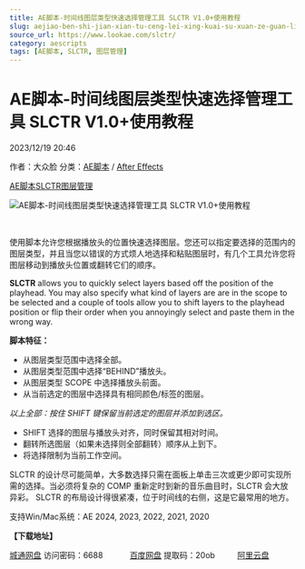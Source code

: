 ```yaml
---
title: AE脚本-时间线图层类型快速选择管理工具 SLCTR V1.0+使用教程
slug: aejiao-ben-shi-jian-xian-tu-ceng-lei-xing-kuai-su-xuan-ze-guan-li-gong-ju-slctr-v1-0-shi-yong-jiao-cheng
source_url: https://www.lookae.com/slctr/
category: aescripts
tags: [AE脚本, SLCTR, 图层管理]
---
```

# AE脚本-时间线图层类型快速选择管理工具 SLCTR V1.0+使用教程

2023/12/19 20:46

作者：大众脸
分类：[AE脚本](https://www.lookae.com/after-effects/aescripts/) / [After Effects](https://www.lookae.com/after-effects/)

[AE脚本](https://www.lookae.com/tag/ae%e8%84%9a%e6%9c%ac/)[SLCTR](https://www.lookae.com/tag/slctr/)[图层管理](https://www.lookae.com/tag/%e5%9b%be%e5%b1%82%e7%ae%a1%e7%90%86/)

![AE脚本-时间线图层类型快速选择管理工具 SLCTR V1.0+使用教程](https://www.lookae.com/wp-content/uploads/2023/12/Aescripts-SLCTR.jpg "AE脚本-时间线图层类型快速选择管理工具 SLCTR V1.0+使用教程-LookAE.com")

[﻿](https://cloud.video.taobao.com/play/u/null/p/1/e/6/t/1/442616125503.mp4)

使用脚本允许您根据播放头的位置快速选择图层。您还可以指定要选择的范围内的图层类型，并且当您以错误的方式烦人地选择和粘贴图层时，有几个工具允许您将图层移动到播放头位置或翻转它们的顺序。

**SLCTR** allows you to quickly select layers based off the position of the playhead. You may also specify what kind of layers are are in the scope to be selected and a couple of tools allow you to shift layers to the playhead position or flip their order when you annoyingly select and paste them in the wrong way.

**脚本特征：**

* 从图层类型范围中选择全部。
* 从图层类型范围中选择“BEHIND”播放头。
* 从图层类型 SCOPE 中选择播放头前面。
* 从当前选定的图层中选择具有相同颜色/标签的图层。

*以上全部：按住 SHIFT 键保留当前选定的图层并添加到选区。*

* SHIFT 选择的图层与播放头对齐，同时保留其相对时间。
* 翻转所选图层（如果未选择则全部翻转）顺序从上到下。
* 将选择限制为当前工作空间。

SLCTR 的设计尽可能简单，大多数选择只需在面板上单击三次或更少即可实现所需的选择。当必须将复杂的 COMP 重新定时到新的音乐曲目时，SLCTR 会大放异彩。 SLCTR 的布局设计得很紧凑，位于时间线的右侧，这是它最常用的地方。

支持Win/Mac系统：AE 2024, 2023, 2022, 2021, 2020

**【下载地址】**

[城通网盘](https://url70.ctfile.com/f/2827370-992767778-ec1d4f?p=4431) 访问密码：6688            [百度网盘](https://pan.baidu.com/s/1XoNov9A0COnAG9LSNwoDiQ?pwd=20ob) 提取码：20ob          [阿里云盘](https://www.alipan.com/s/hBrmT3LPs1Y)

